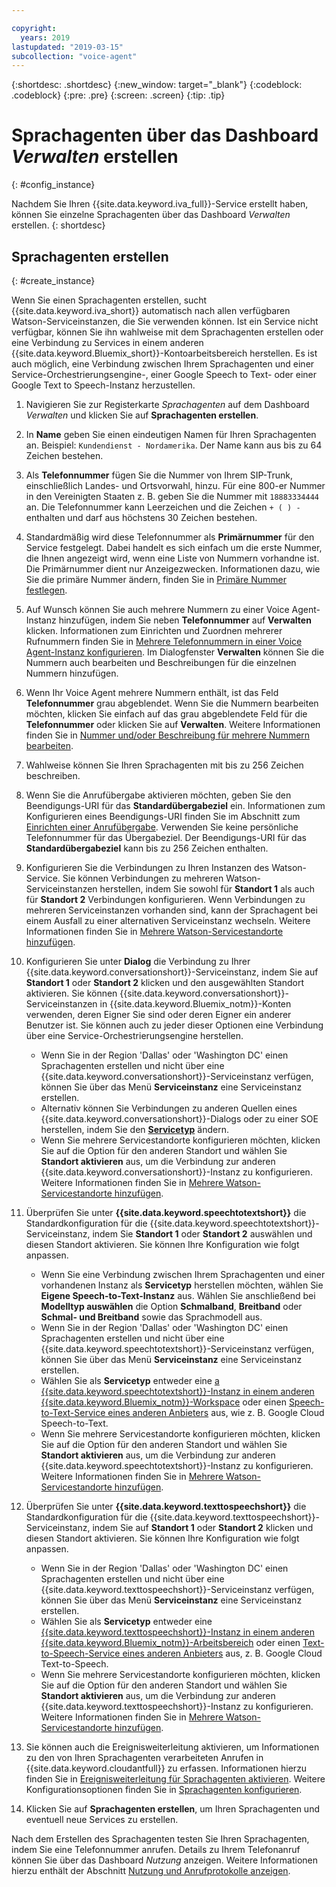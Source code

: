 ```yaml
---

copyright:
  years: 2019
lastupdated: "2019-03-15"
subcollection: "voice-agent"
---
```


{:shortdesc: .shortdesc}
{:new_window: target="_blank"}
{:codeblock: .codeblock}
{:pre: .pre}
{:screen: .screen}
{:tip: .tip}


# Sprachagenten über das Dashboard _Verwalten_ erstellen
{: #config_instance}

Nachdem Sie Ihren {{site.data.keyword.iva_full}}-Service erstellt haben, können Sie einzelne Sprachagenten über das Dashboard _Verwalten_ erstellen.
{: shortdesc}


## Sprachagenten erstellen
{: #create_instance}

Wenn Sie einen Sprachagenten erstellen, sucht {{site.data.keyword.iva_short}} automatisch nach allen verfügbaren Watson-Serviceinstanzen, die Sie verwenden können. Ist ein Service nicht verfügbar, können Sie ihn wahlweise mit dem Sprachagenten erstellen oder eine Verbindung zu Services in einem anderen {{site.data.keyword.Bluemix_short}}-Kontoarbeitsbereich herstellen. Es ist auch möglich, eine Verbindung zwischen Ihrem Sprachagenten und einer Service-Orchestrierungsengine-, einer Google Speech to Text- oder einer Google Text to Speech-Instanz herzustellen.

1. Navigieren Sie zur Registerkarte _Sprachagenten_ auf dem Dashboard _Verwalten_ und klicken Sie auf **Sprachagenten erstellen**.

1. In **Name** geben Sie einen eindeutigen Namen für Ihren Sprachagenten an. Beispiel: `Kundendienst - Nordamerika`. Der Name kann aus bis zu 64 Zeichen bestehen.

1. Als **Telefonnummer** fügen Sie die Nummer von Ihrem SIP-Trunk, einschließlich Landes- und Ortsvorwahl, hinzu. Für eine 800-er Nummer in den Vereinigten Staaten z. B. geben Sie die Nummer mit `18883334444` an. Die Telefonnummer kann Leerzeichen und die Zeichen `+ ( ) -` enthalten und darf aus höchstens 30 Zeichen bestehen.

1. Standardmäßig wird diese Telefonnummer als **Primärnummer** für den Service festgelegt. Dabei handelt es sich einfach um die erste Nummer, die Ihnen angezeigt wird, wenn eine Liste von Nummern vorhandne ist. Die Primärnummer dient nur Anzeigezwecken. Informationen dazu, wie Sie die primäre Nummer ändern, finden Sie in [Primäre Nummer festlegen](/docs/services/voice-agent?topic=voice-agent-multi_num#primary_num).

1. Auf Wunsch können Sie auch mehrere Nummern zu einer Voice Agent-Instanz hinzufügen, indem Sie neben **Telefonnummer** auf **Verwalten** klicken. Informationen zum Einrichten und Zuordnen mehrerer Rufnummern finden Sie in [Mehrere Telefonnummern in einer Voice Agent-Instanz konfigurieren](/docs/services/voice-agent?topic=voice-agent-multi_num). Im Dialogfenster **Verwalten** können Sie die Nummern auch bearbeiten und Beschreibungen für die einzelnen Nummern hinzufügen.

1. Wenn Ihr Voice Agent mehrere Nummern enthält, ist das Feld **Telefonnummer** grau abgeblendet. Wenn Sie die Nummern bearbeiten möchten, klicken Sie einfach auf das grau abgeblendete Feld für die **Telefonnummer** oder klicken Sie auf **Verwalten**. Weitere Informationen finden Sie in [Nummer und/oder Beschreibung für mehrere Nummern bearbeiten](/docs/services/voice-agent?topic=voice-agent-multi_num#edit_num).

1. Wahlweise können Sie Ihren Sprachagenten mit bis zu 256 Zeichen beschreiben.

1. Wenn Sie die Anrufübergabe aktivieren möchten, geben Sie den Beendigungs-URI für das **Standardübergabeziel** ein. Informationen zum Konfigurieren eines Beendigungs-URI finden Sie im Abschnitt zum [Einrichten einer Anrufübergabe](/docs/services/voice-agent?topic=voice-agent-call-transfer). Verwenden Sie keine persönliche Telefonnummer für das Übergabeziel. Der Beendigungs-URI für das **Standardübergabeziel** kann bis zu 256 Zeichen enthalten.

1. Konfigurieren Sie die Verbindungen zu Ihren Instanzen des Watson-Service. Sie können Verbindungen zu mehreren Watson-Serviceinstanzen herstellen, indem Sie sowohl für **Standort 1** als auch für **Standort 2** Verbindungen konfigurieren. Wenn Verbindungen zu mehreren Serviceinstanzen vorhanden sind, kann der Sprachagent bei einem Ausfall zu einer alternativen Serviceinstanz wechseln. Weitere Informationen finden Sie in [Mehrere Watson-Servicestandorte hinzufügen](/docs/services/voice-agent?topic=voice-agent-disaster-recovery#add_location).

1. Konfigurieren Sie unter **Dialog** die Verbindung zu Ihrer {{site.data.keyword.conversationshort}}-Serviceinstanz, indem Sie auf **Standort 1** oder **Standort 2** klicken und den ausgewählten Standort aktivieren. Sie können {{site.data.keyword.conversationshort}}-Serviceinstanzen in {{site.data.keyword.Bluemix_notm}}-Konten verwenden, deren Eigner Sie sind oder deren Eigner ein anderer Benutzer ist. Sie können auch zu jeder dieser Optionen eine Verbindung über eine Service-Orchestrierungsengine herstellen.

   * Wenn Sie in der Region 'Dallas' oder 'Washington DC' einen Sprachagenten erstellen und nicht über eine {{site.data.keyword.conversationshort}}-Serviceinstanz verfügen, können Sie über das Menü **Serviceinstanz** eine Serviceinstanz erstellen.
   * Alternativ können Sie Verbindungen zu anderen Quellen eines {{site.data.keyword.conversationshort}}-Dialogs oder zu einer SOE herstellen, indem Sie den [**Servicetyp**](/docs/services/voice-agent?topic=voice-agent-other_service#other_service) ändern.
   * Wenn Sie mehrere Servicestandorte konfigurieren möchten, klicken Sie auf die Option für den anderen Standort und wählen Sie **Standort aktivieren** aus, um die Verbindung zur anderen {{site.data.keyword.conversationshort}}-Instanz zu konfigurieren. Weitere Informationen finden Sie in [Mehrere Watson-Servicestandorte hinzufügen](/docs/services/voice-agent?topic=voice-agent-disaster-recovery#add_location).

1. Überprüfen Sie unter **{{site.data.keyword.speechtotextshort}}** die Standardkonfiguration für die {{site.data.keyword.speechtotextshort}}-Serviceinstanz, indem Sie **Standort 1** oder **Standort 2** auswählen und diesen Standort aktivieren. Sie können Ihre Konfiguration wie folgt anpassen.
   * Wenn Sie eine Verbindung zwischen Ihrem Sprachagenten und einer vorhandenen Instanz als **Servicetyp** herstellen möchten, wählen Sie **Eigene Speech-to-Text-Instanz** aus. Wählen Sie anschließend bei **Modelltyp auswählen** die Option **Schmalband**, **Breitband** oder **Schmal- und Breitband** sowie das Sprachmodell aus.
   * Wenn Sie in der Region 'Dallas' oder 'Washington DC' einen Sprachagenten erstellen und nicht über eine {{site.data.keyword.speechtotextshort}}-Serviceinstanz verfügen, können Sie über das Menü **Serviceinstanz** eine Serviceinstanz erstellen.
   * Wählen Sie als **Servicetyp** entweder eine [a {{site.data.keyword.speechtotextshort}}-Instanz in einem anderen {{site.data.keyword.Bluemix_notm}}-Workspace](/docs/services/voice-agent?topic=voice-agent-other_service) oder einen [Speech-to-Text-Service eines anderen Anbieters](/docs/services/voice-agent?topic=voice-agent-third-party#third-party) aus, wie z. B. Google Cloud Speech-to-Text.
   * Wenn Sie mehrere Servicestandorte konfigurieren möchten, klicken Sie auf die Option für den anderen Standort und wählen Sie **Standort aktivieren** aus, um die Verbindung zur anderen {{site.data.keyword.speechtotextshort}}-Instanz zu konfigurieren. Weitere Informationen finden Sie in [Mehrere Watson-Servicestandorte hinzufügen](/docs/services/voice-agent?topic=voice-agent-disaster-recovery).

1. Überprüfen Sie unter **{{site.data.keyword.texttospeechshort}}** die Standardkonfiguration für die {{site.data.keyword.texttospeechshort}}-Serviceinstanz, indem Sie auf **Standort 1** oder **Standort 2** klicken und diesen Standort aktivieren. Sie können Ihre Konfiguration wie folgt anpassen.
   * Wenn Sie in der Region 'Dallas' oder 'Washington DC' einen Sprachagenten erstellen und nicht über eine {{site.data.keyword.texttospeechshort}}-Serviceinstanz verfügen, können Sie über das Menü **Serviceinstanz** eine Serviceinstanz erstellen.
   * Wählen Sie als **Servicetyp** entweder eine [{{site.data.keyword.texttospeechshort}}-Instanz in einem anderen {{site.data.keyword.Bluemix_notm}}-Arbeitsbereich](/docs/services/voice-agent?topic=voice-agent-other_service) oder einen [Text-to-Speech-Service eines anderen Anbieters](/docs/services/voice-agent?topic=voice-agent-third-party) aus, z. B. Google Cloud Text-to-Speech.
   * Wenn Sie mehrere Servicestandorte konfigurieren möchten, klicken Sie auf die Option für den anderen Standort und wählen Sie **Standort aktivieren** aus, um die Verbindung zur anderen {{site.data.keyword.texttospeechshort}}-Instanz zu konfigurieren. Weitere Informationen finden Sie in [Mehrere Watson-Servicestandorte hinzufügen](/docs/services/voice-agent?topic=voice-agent-disaster-recovery).

1. Sie können auch die Ereignisweiterleitung aktivieren, um Informationen zu den von Ihren Sprachagenten verarbeiteten Anrufen in {{site.data.keyword.cloudantfull}} zu erfassen. Informationen hierzu finden Sie in [Ereignisweiterleitung für Sprachagenten aktivieren](/docs/services/voice-agent?topic=voice-agent-event_forwarding). Weitere Konfigurationsoptionen finden Sie in [Sprachagenten konfigurieren](/docs/services/voice-agent?topic=voice-agent-managing#configure_va).

1. Klicken Sie auf **Sprachagenten erstellen**, um Ihren Sprachagenten und eventuell neue Services zu erstellen.

Nach dem Erstellen des Sprachagenten testen Sie Ihren Sprachagenten, indem Sie eine Telefonnummer anrufen. Details zu Ihrem Telefonanruf können Sie über das Dashboard _Nutzung_ anzeigen. Weitere Informationen hierzu enthält der Abschnitt [Nutzung und Anrufprotokolle anzeigen](/docs/services/voice-agent?topic=voice-agent-logging).   
